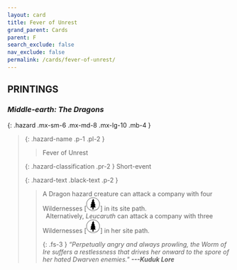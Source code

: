 ```yaml
---
layout: card
title: Fever of Unrest
grand_parent: Cards
parent: F
search_exclude: false
nav_exclude: false
permalink: /cards/fever-of-unrest/
---
```


## PRINTINGS


### _Middle-earth: The Dragons_

{: .hazard .mx-sm-6 .mx-md-8 .mx-lg-10 .mb-4 }
> {: .hazard-name .p-1 .pl-2 }
> > <div class="hazard-mp"></div>
> > <div class="card-name">Fever of Unrest</div>
>
> {: .hazard-classification .pr-2 }
> Short-event
>
> {: .hazard-text .black-text .p-2 }
> > A Dragon hazard creature can attack a company with four Wildernesses \[![](/assets/images/wilderness.svg)] in its site path. <br>&ensp;Alternatively, _Leucaruth_ can attack a company with three Wildernesses \[![](/assets/images/wilderness.svg)] in her site path. 
> > 
> > {: .fs-3 } 
> > _“Perpetually angry and always prowling, the Worm of Ire suffers a restlessness that drives her onward to the spore of her hated Dwarven enemies."_ ***---&#65279;Kuduk&nbsp;Lore*** 
>

